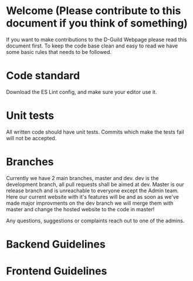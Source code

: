 # Welcome (Please contribute to this document if you think of something)

If you want to make contributions to the D-Guild Webpage please read this document first. To keep the code base clean and easy to read we have some basic rules that needs to be followed. 

# Code standard 
Download the ES Lint config, and make sure your editor use it.

# Unit tests
All written code should have unit tests. Commits which make the tests fail will not be accepted. 

# Branches
Currently we have 2 main branches, master and dev. dev is the development branch, all pull requests shall be aimed at dev. Master is our release branch and is unreachable to everyone except the Admin team. Here our current website with it's features will be and as soon as we've made major improvments on the dev branch we will merge them with master and change the hosted website to the code in master!

Any questions, suggestions or complaints reach out to one of the admins.

# Backend Guidelines

# Frontend Guidelines
